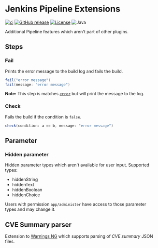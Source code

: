 # Jenkins Pipeline Extensions

[![ci](https://github.com/jhnc-oss/jenkins-pipeline-extensions/actions/workflows/ci.yml/badge.svg)](https://github.com/jhnc-oss/jenkins-pipeline-extensions/actions/workflows/ci.yml)
[![GitHub release](https://img.shields.io/github/release/jhnc-oss/jenkins-pipeline-extensions.svg)](https://github.com/jhnc-oss/jenkins-pipeline-extensions/releases)
[![License](https://img.shields.io/badge/license-MIT-yellow.svg)](LICENSE)
![Java](https://img.shields.io/badge/java-11-green.svg)

Additional Pipeline features which aren't part of other plugins.

## Steps

### Fail

Prints the error message to the build log and fails the build.

```groovy
fail("error message")
fail(message: "error message")
```
**Note:** This step is matches [`error`](https://jenkins.io/doc/pipeline/steps/workflow-basic-steps/#error-error-signal) but will print the message to the log.


### Check

Fails the build if the condition is `false`.

```groovy
check(condition: a == b, message: "error message")
```

## Parameter

### Hidden parameter

Hidden parameter types which aren't available for user input. Supported types:

- hiddenString
- hiddenText
- hiddenBoolean
- hiddenChoice

Users with permission `app/administer` have access to those parameter types and may change it.

## CVE Summary parser

Extension to [Warnings NG](https://github.com/jenkinsci/warnings-ng-plugin) which supports parsing of *CVE summary* JSON files.
